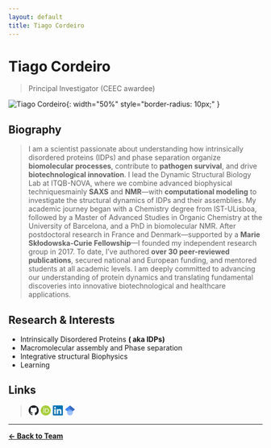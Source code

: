```yaml
---
layout: default
title: Tiago Cordeiro
---
```


# Tiago Cordeiro

> Principal Investigator (CEEC awardee)

![Tiago Cordeiro](/assets/images/team/cordeiro.jpg){: width="50%" style="border-radius: 10px;" }

## Biography
>I am a scientist passionate about understanding how intrinsically disordered proteins (IDPs) and phase separation organize **biomolecular processes**, contribute to **pathogen survival**, and drive **biotechnological innovation**. I lead the Dynamic Structural Biology Lab at ITQB-NOVA, where we combine advanced biophysical techniquesmainly **SAXS** and **NMR**—with **computational modeling** to investigate the structural dynamics of IDPs and their assemblies.
My academic journey began with a Chemistry degree from IST-ULisboa, followed by a Master of Advanced Studies in Organic Chemistry at the University of Barcelona, and a PhD in biomolecular NMR. After postdoctoral research in France and Denmark—supported by a **Marie Skłodowska-Curie Fellowship**—I founded my independent research group in 2017.
To date, I’ve authored **over 30 peer-reviewed publications**, secured national and European funding, and mentored students at all academic levels. I am deeply committed to advancing our understanding of protein dynamics and translating fundamental discoveries into innovative biotechnological and healthcare applications.

## Research & Interests

- Intrinsically Disordered Proteins **( aka IDPs)**
- Macromolecular assembly and Phase separation
- Integrative structural Biophysics
- Learning

## Links
> [<img src="/assets/images/icons/github_icon.png" alt="github" width="20" height="20">](https://github.com/CordeiroLab)
> [<img src="/assets/images/icons/orcid_icon.png" alt="orcid" width="20" height="20">](https://orcid.org/0000-0003-2663-3220)
> [<img src="/assets/images/icons/linkedin_icon.png" alt="linkedin" width="20" height="20">](https://www.linkedin.com/in/tiagoncordeiro)
> [<img src="/assets/images/icons/gscholar_icon.svg" alt="gscholar" width="20" height="20">](https://scholar.google.com/citations?user=ZKSPS14AAAAJ&hl=en)

---

**[← Back to Team](/pages/team.html)**
